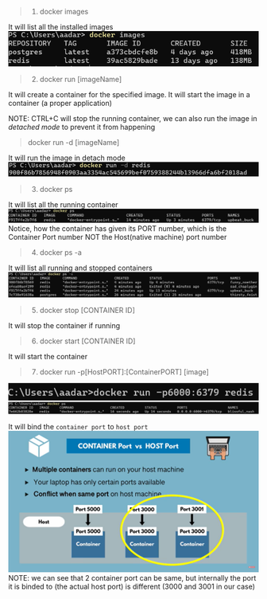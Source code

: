 > 1.  docker images

It will list all the installed images
<img src='./res/docker images.png'>

> 2.  docker run [imageName]

It will create a container for the specified image. It will start the image in a container (a proper application)

NOTE: CTRL+C will stop the running container, we can also run the image in _detached mode_ to prevent it from happening

> docker run -d [imageName]

It will run the image in detach mode
<img src='./res/docker run detach mode.png'>

> 3.  docker ps

It will list all the running container
<img src='./res/docker ps.png'>
Notice, how the container has given its PORT number, which is the Container Port number NOT the Host(native machine) port number

> 4. docker ps -a

It will list all running and stopped containers
<img src='./res/docker ps -a.png'>

> 5.  docker stop [CONTAINER ID]

It will stop the container if running

> 6.  docker start [CONTAINER ID]

It will start the container

>7. docker run -p[HostPORT]:[ContainerPORT] [image]

<img src='./res/docker run -p.png'>
<img src='./res/PortBinding.png'>


It will bind the `container port` to `host port`
<img src='./res/ContainerAndHostPORT.png'>
NOTE: we can see that 2 container port can be same, but internally the port it is binded to (the actual host port) is different (3000 and 3001 in our case)